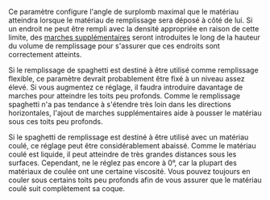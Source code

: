 Ce paramètre configure l'angle de surplomb maximal que le matériau atteindra lorsque le matériau de remplissage sera déposé à côté de lui. Si un endroit ne peut être rempli avec la densité appropriée en raison de cette limite, des [marches supplémentaires](spaghetti_infill_stepped.md) seront introduites le long de la hauteur du volume de remplissage pour s'assurer que ces endroits sont correctement atteints.

Si le remplissage de spaghetti est destiné à être utilisé comme remplissage flexible, ce paramètre devrait probablement être fixé à un niveau assez élevé. Si vous augmentez ce réglage, il faudra introduire davantage de marches pour atteindre les toits peu profonds. Comme le remplissage spaghetti n'a pas tendance à s'étendre très loin dans les directions horizontales, l'ajout de marches supplémentaires aide à pousser le matériau sous ces toits peu profonds.

Si le spaghetti de remplissage est destiné à être utilisé avec un matériau coulé, ce réglage peut être considérablement abaissé. Comme le matériau coulé est liquide, il peut atteindre de très grandes distances sous les surfaces. Cependant, ne le réglez pas encore à 0°, car la plupart des matériaux de coulée ont une certaine viscosité. Vous pouvez toujours en couler sous certains toits peu profonds afin de vous assurer que le matériau coulé suit complètement sa coque. 
